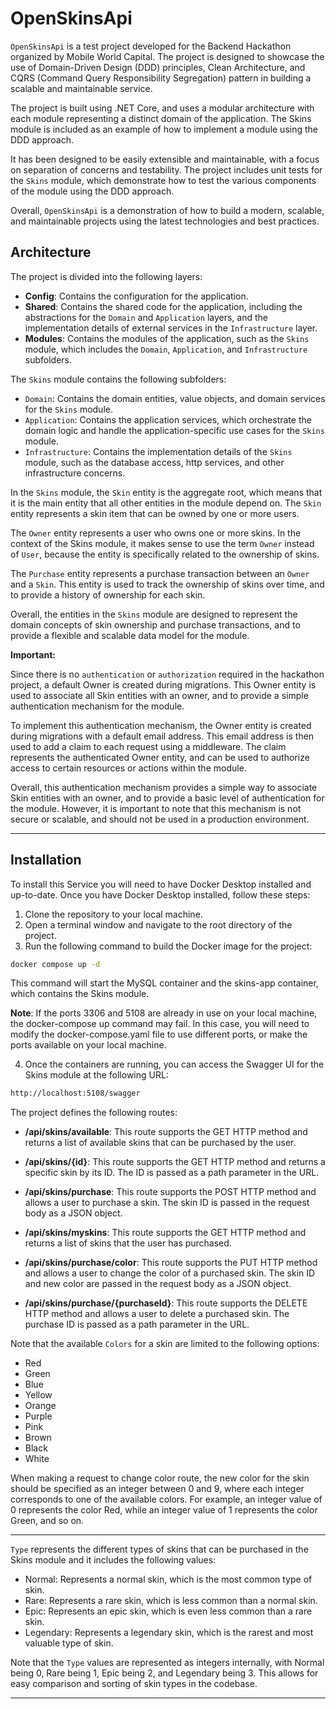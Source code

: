 # OpenSkinsApi

`OpenSkinsApi` is a test project developed for the Backend Hackathon organized by Mobile World Capital. The project is designed to showcase the use of Domain-Driven Design (DDD) principles, Clean Architecture, and CQRS (Command Query Responsibility Segregation) pattern in building a scalable and maintainable service.

The project is built using .NET Core, and uses a modular architecture with each module representing a distinct domain of the application. The Skins module is included as an example of how to implement a module using the DDD approach.

It has been designed to be easily extensible and maintainable, with a focus on separation of concerns and testability. The project includes unit tests for the `Skins` module, which demonstrate how to test the various components of the module using the DDD approach.

Overall, `OpenSkinsApi` is a demonstration of how to build a modern, scalable, and maintainable projects using the latest technologies and best practices.

## Architecture

The project is divided into the following layers:

- **Config**: Contains the configuration for the application.
- **Shared**: Contains the shared code for the application, including the abstractions for the `Domain` and `Application` layers, and the implementation details of external services in the `Infrastructure` layer.
- **Modules**: Contains the modules of the application, such as the `Skins` module, which includes the `Domain`, `Application`, and `Infrastructure` subfolders.

The `Skins` module contains the following subfolders:

- `Domain`: Contains the domain entities, value objects, and domain services for the `Skins` module.
- `Application`: Contains the application services, which orchestrate the domain logic and handle the application-specific use cases for the `Skins` module.
- `Infrastructure`: Contains the implementation details of the `Skins` module, such as the database access, http services, and other infrastructure concerns.

In the `Skins` module, the `Skin` entity is the aggregate root, which means that it is the main entity that all other entities in the module depend on. The `Skin` entity represents a skin item that can be owned by one or more users.

The `Owner` entity represents a user who owns one or more skins. In the context of the Skins module, it makes sense to use the term `Owner` instead of `User`, because the entity is specifically related to the ownership of skins.

The `Purchase` entity represents a purchase transaction between an `Owner` and a `Skin`. This entity is used to track the ownership of skins over time, and to provide a history of ownership for each skin.

Overall, the entities in the `Skins` module are designed to represent the domain concepts of skin ownership and purchase transactions, and to provide a flexible and scalable data model for the module.

**Important:**

Since there is no `authentication` or `authorization` required in the hackathon project, a default Owner is created during migrations. This Owner entity is used to associate all Skin entities with an owner, and to provide a simple authentication mechanism for the module.

To implement this authentication mechanism, the Owner entity is created during migrations with a default email address. This email address is then used to add a claim to each request using a middleware. The claim represents the authenticated Owner entity, and can be used to authorize access to certain resources or actions within the module.

Overall, this authentication mechanism provides a simple way to associate Skin entities with an owner, and to provide a basic level of authentication for the module. However, it is important to note that this mechanism is not secure or scalable, and should not be used in a production environment.

---

## Installation

To install this Service you will need to have Docker Desktop installed and up-to-date. Once you have Docker Desktop installed, follow these steps:

1. Clone the repository to your local machine.
2. Open a terminal window and navigate to the root directory of the project.
3. Run the following command to build the Docker image for the project:

```bash
docker compose up -d
```

This command will start the MySQL container and the skins-app container, which contains the Skins module.

**Note**: If the ports 3306 and 5108 are already in use on your local machine, the docker-compose up command may fail. In this case, you will need to modify the docker-compose.yaml file to use different ports, or make the ports available on your local machine.

4. Once the containers are running, you can access the Swagger UI for the Skins module at the following URL:

```bash
http://localhost:5108/swagger
```

The project defines the following routes:

- **/api/skins/available**: This route supports the GET HTTP method and returns a list of available skins that can be purchased by the user.

- **/api/skins/{id}**: This route supports the GET HTTP method and returns a specific skin by its ID. The ID is passed as a path parameter in the URL.

- **/api/skins/purchase**: This route supports the POST HTTP method and allows a user to purchase a skin. The skin ID is passed in the request body as a JSON object.

- **/api/skins/myskins**: This route supports the GET HTTP method and returns a list of skins that the user has purchased.

- **/api/skins/purchase/color**: This route supports the PUT HTTP method and allows a user to change the color of a purchased skin. The skin ID and new color are passed in the request body as a JSON object.

- **/api/skins/purchase/{purchaseId}**: This route supports the DELETE HTTP method and allows a user to delete a purchased skin. The purchase ID is passed as a path parameter in the URL.

Note that the available `Colors` for a skin are limited to the following options:

- Red
- Green
- Blue
- Yellow
- Orange
- Purple
- Pink
- Brown
- Black
- White

When making a request to change color route, the new color for the skin should be specified as an integer between 0 and 9, where each integer corresponds to one of the available colors. For example, an integer value of 0 represents the color Red, while an integer value of 1 represents the color Green, and so on.

---

`Type` represents the different types of skins that can be purchased in the Skins module and it includes the following values:

- Normal: Represents a normal skin, which is the most common type of skin.
- Rare: Represents a rare skin, which is less common than a normal skin.
- Epic: Represents an epic skin, which is even less common than a rare skin.
- Legendary: Represents a legendary skin, which is the rarest and most valuable type of skin.

Note that the `Type` values are represented as integers internally, with Normal being 0, Rare being 1, Epic being 2, and Legendary being 3. This allows for easy comparison and sorting of skin types in the codebase.

---
